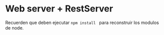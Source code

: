 # Web server + RestServer

Recuerden que deben ejecutar `npm install ` para reconstruir los modulos de node.
